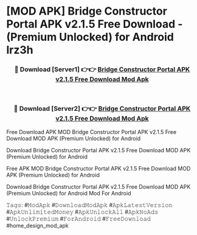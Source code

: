 # [MOD APK] Bridge Constructor Portal APK v2.1.5 Free Download - (Premium Unlocked) for Android lrz3h



<div align="center">
<h3>🔴 Download [Server1] 👉👉 <a href="https://momento.my/?title=Bridge_Constructor_Portal_APK_v2.1.5_Free_Download">Bridge Constructor Portal APK v2.1.5 Free Download Mod Apk</a></h3><br>

<h3>🔴 Download [Server2] 👉👉 <a href="https://momento.my/?title=Bridge_Constructor_Portal_APK_v2.1.5_Free_Download">Bridge Constructor Portal APK v2.1.5 Free Download Mod Apk</a></h3>
</div>



Free Download APK MOD Bridge Constructor Portal APK v2.1.5 Free Download MOD APK (Premium Unlocked) for Android

Download Bridge Constructor Portal APK v2.1.5 Free Download MOD APK (Premium Unlocked) for Android

Free APK MOD Bridge Constructor Portal APK v2.1.5 Free Download MOD APK (Premium Unlocked) for Android

Download Bridge Constructor Portal APK v2.1.5 Free Download MOD APK (Premium Unlocked) for Android Mod For Android

𝚃𝚊𝚐𝚜: #𝙼𝚘𝚍𝙰𝚙𝚔 #𝙳𝚘𝚠𝚗𝚕𝚘𝚊𝚍𝙼𝚘𝚍𝙰𝚙𝚔 #𝙰𝚙𝚔𝙻𝚊𝚝𝚎𝚜𝚝𝚅𝚎𝚛𝚜𝚒𝚘𝚗 #𝙰𝚙𝚔𝚄𝚗𝚕𝚒𝚖𝚒𝚝𝚎𝚍𝙼𝚘𝚗𝚎𝚢 #𝙰𝚙𝚔𝚄𝚗𝚕𝚘𝚌𝚔𝙰𝚕𝚕 #𝙰𝚙𝚔𝙽𝚘𝙰𝚍𝚜 #𝚄𝚗𝚕𝚘𝚌𝚔𝙿𝚛𝚎𝚖𝚒𝚞𝚖 #𝙵𝚘𝚛𝙰𝚗𝚍𝚛𝚘𝚒𝚍 #𝙵𝚛𝚎𝚎𝙳𝚘𝚠𝚗𝚕𝚘𝚊𝚍 #home_design_mod_apk
